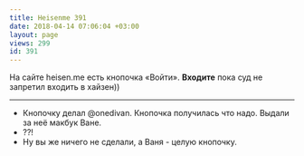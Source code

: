 ```yaml
---
title: Heisenme 391
date: 2018-04-14 07:06:04 +03:00
layout: page
views: 299
id: 391
---
```


На сайте heisen.me есть кнопочка «Войти». **Входите** пока суд не запретил входить в хайзен))

_______________
- Кнопочку делал @onedivan. Кнопочка получилась что надо. Выдали за неё макбук Ване.
- ??! 
- Ну вы же ничего не сделали, а Ваня - целую кнопочку.


